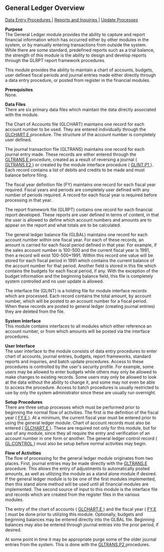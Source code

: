 ##  General Ledger Overview

<PageHeader />

[ Data Entry Procedures ](GL-ENTRY/README.md) | [ Reports and Inquiries ](GL-REPORT/README.md) | [ Update Processes ](GL-PROCESS/README.md)

**Purpose**  
The General Ledger module provides the ability to capture and report financial
information which has occurred either by other modules in the system, or by
manually entering transactions from outside the system. While there are some
standard, predefined reports such as a trial balance, the strength of this
module is the ability to design and develop reports through the GLRPT report
framework procedures.  
  
This module provides the ability to maintain a chart of accounts, budgets,
user defined fiscal periods and journal entries made either directly through a
data entry procedure, or posted from register in the financial modules.

**Prerequisites**  
None.

**Data Files**  
There are six primary data files which maintain the data directly associated
with the module.  
  
The Chart of Accounts file (GLCHART) maintains one record for each account number to be used. They are entered individually through the [ GLCHART.E ](../../rover/AP-OVERVIEW/AP-ENTRY/AP-E/CHECKS-E/AP-CONTROL/GLCHART-E) procedure. The structure of the account number is completely user defined.   
  
The journal transaction file (GLTRANS) maintains one record for each journal entry made. These records are either entered through the [ GLTRANS.E ](../../rover/AP-OVERVIEW/AP-ENTRY/ACCT-CONTROL/ACCT-CONTROL-1/ar-e/AR-E-1/CASH-E/recon-e/RECON-E-4/GLTRANS-E) procedure, created as a result of reversing a journal ( [ GLTRANS.E2 ](GLTRANS-E2/README.md) ) or created by the module interface procedure ( [ GLINT.P1 ](../../rover/AP-OVERVIEW/AP-ENTRY/AP-E/CHECKS-E/AP-CONTROL/GLCHART-E/GLCHART-E-1/GL-CONTROL/GL-CONTROL-1/GLINT-P1) ). Each record contains a list of debits and credits to be made and must balance before filing.   
  
The fiscal year definition file (FY) maintains one record for each fiscal year
required. Fiscal years and periods are completely user defined with any number
of periods required. A record for each fiscal year is required before
processing in that year.  
  
The report framework file (GLRPT) contains one record for each financial
report developed. These reports are user defined in terms of content, in that
the user is allowed to define which account numbers and amounts are to appear
on the report and what totals are to be calculated.  
  
The general ledger balance file (GLBAL) maintains one record for each account
number within one fiscal year. For each of these records, an amount is carried
for each fiscal period defined in that year. For example, if the sales account
number is 100-500 and the current fiscal year is 1991, then a record will
exist 100-500*1991. Within this record one value will be stored for each
fiscal period in 1991 which contains the current balance of the account number
for that period. Another field is stored in this file which contains the
budgets for each fiscal period, if any. With the exception of the budget
information and the beginning balance field, this file is completely system
controlled and no user update is allowed.  
  
The interface file (GLINT) is a holding file for module interface records
which are processed. Each record contains the total amount, by account number,
which will be posted to an account number for a fiscal period. When these
records are posted to general ledger (creating journal entries) they are
deleted from the file.

**System Interface**  
This module contains interfaces to all modules which either reference an
account number, or from which amounts will be posted via the interface
procedures.

**User Interface**  
The user interface to the module consists of data entry procedures to enter
chart of accounts, journal entries, budgets, report frameworks, standard
reports and inquiries, and batch update procedures. Access to these procedures
is controlled by the user's security profile. For example, some users may be
allowed to enter budgets while others may only be allowed to make changes to
existing records. Some users may only be allowed to look at the data without
the ability to change it, and some may not even be able to access the
procedure. Access to batch procedures is usually restricted to use by only the
system administrator since these are usually run overnight.

**Setup Procedures**  
There are three setup processes which must be performed prior to beginning the normal flow of activities. The first is the definition of the fiscal year ( [ FY.E ](../../rover/AP-OVERVIEW/AP-ENTRY/ACCT-CONTROL/ACCT-CONTROL-1/ar-e/AR-E-1/CASH-E/recon-e/RECON-E-4/GLTRANS-E/GLTRANS-E-1/FY-E) ). At a minimum, the current fiscal year must be entered prior to using the general ledger module. Chart of account records must also be entered ( [ GLCHART.E ](../../rover/AP-OVERVIEW/AP-ENTRY/AP-E/CHECKS-E/AP-CONTROL/GLCHART-E) ). These are required not only for this module, but for use of any module, since they all require the entry and verification of an account number in one form or another. The general ledger control record ( [ GL.CONTROL ](../../rover/AP-OVERVIEW/AP-ENTRY/AP-E/CHECKS-E/AP-CONTROL/GLCHART-E/GLCHART-E-1/GL-CONTROL) ) must also be setup before normal activities may begin. 

**Flow of Activities**  
The flow of processing for the general ledger module originates from two places. First, journal entries may be made directly with the [ GLTRANS.E ](../../rover/AP-OVERVIEW/AP-ENTRY/ACCT-CONTROL/ACCT-CONTROL-1/ar-e/AR-E-1/CASH-E/recon-e/RECON-E-4/GLTRANS-E) procedure. This allows the entry of adjustments to automatically posted amounts, as well as utilizing the module as a stand alone module if desired. If the general ledger module is to be one of the first modules implemented, then this stand alone method will be used until all financial modules are implemented. The second source of input to this module is the interface file and records which are created from the register files in the various modules.   
  
The entry of the chart of accounts ( [ GLCHART.E ](../../rover/AP-OVERVIEW/AP-ENTRY/AP-E/CHECKS-E/AP-CONTROL/GLCHART-E) ) and the fiscal year ( [ FY.E ](../../rover/AP-OVERVIEW/AP-ENTRY/ACCT-CONTROL/ACCT-CONTROL-1/ar-e/AR-E-1/CASH-E/recon-e/RECON-E-4/GLTRANS-E/GLTRANS-E-1/FY-E) ) must be done prior to utilizing this module. Optionally, budgets and beginning balances may be entered directly into the GLBAL file. Beginning balances may also be entered through journal entries into the prior period, if desired.   
  
At some point in time it may be appropriate purge some of the older journal entries from the system. This is done with the [ GLTRANS.P2 ](GLTRANS-P2/README.md) procedures. 

<badge text= "Version 8.10.57" vertical="middle" />

<PageFooter />